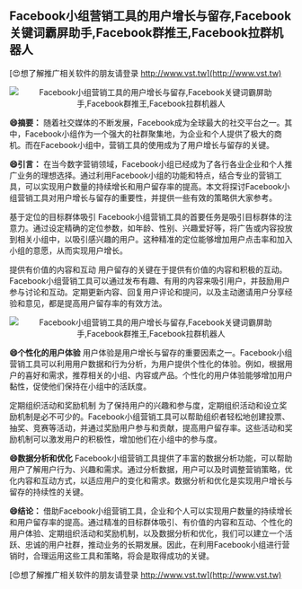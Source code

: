 ## **Facebook小组营销工具的用户增长与留存,Facebook关键词霸屏助手,Facebook群推王,Facebook拉群机器人**

[😍想了解推广相关软件的朋友请登录 http://www.vst.tw](http://www.vst.tw)

 <center><img src="https://vst.tw/MP4/tuiguang/png/8.png" alt="Facebook小组营销工具的用户增长与留存,Facebook关键词霸屏助手,Facebook群推王,Facebook拉群机器人"></center>

**😄摘要：**
随着社交媒体的不断发展，Facebook成为全球最大的社交平台之一。其中，Facebook小组作为一个强大的社群聚集地，为企业和个人提供了极大的商机。而在Facebook小组中，营销工具的使用成为了用户增长与留存的关键。

**😄引言：**
在当今数字营销领域，Facebook小组已经成为了各行各业企业和个人推广业务的理想选择。通过利用Facebook小组的功能和特点，结合专业的营销工具，可以实现用户数量的持续增长和用户留存率的提高。本文将探讨Facebook小组营销工具对用户增长与留存的重要性，并提供一些有效的策略供大家参考。

基于定位的目标群体吸引
Facebook小组营销工具的首要任务是吸引目标群体的注意力。通过设定精确的定位参数，如年龄、性别、兴趣爱好等，将广告或内容投放到相关小组中，以吸引感兴趣的用户。这种精准的定位能够增加用户点击率和加入小组的意愿，从而实现用户增长。

提供有价值的内容和互动
用户留存的关键在于提供有价值的内容和积极的互动。Facebook小组营销工具可以通过发布有趣、有用的内容来吸引用户，并鼓励用户参与讨论和互动。定期更新内容、回复用户评论和提问，以及主动邀请用户分享经验和意见，都是提高用户留存率的有效方法。

 <center><img src="https://vst.tw/MP4/tuiguang/png/5.png" alt="Facebook小组营销工具的用户增长与留存,Facebook关键词霸屏助手,Facebook群推王,Facebook拉群机器人"></center>

**😄个性化的用户体验**
用户体验是用户增长与留存的重要因素之一。Facebook小组营销工具可以利用用户数据和行为分析，为用户提供个性化的体验。例如，根据用户的喜好和需求，推荐相关的小组、内容或产品。个性化的用户体验能够增加用户黏性，促使他们保持在小组中的活跃度。

定期组织活动和奖励机制
为了保持用户的兴趣和参与度，定期组织活动和设立奖励机制是必不可少的。Facebook小组营销工具可以帮助组织者轻松地创建投票、抽奖、竞赛等活动，并通过奖励用户参与和贡献，提高用户留存率。这些活动和奖励机制可以激发用户的积极性，增加他们在小组中的参与度。

**😄数据分析和优化**
Facebook小组营销工具提供了丰富的数据分析功能，可以帮助用户了解用户行为、兴趣和需求。通过分析数据，用户可以及时调整营销策略，优化内容和互动方式，以适应用户的变化和需求。数据分析和优化是实现用户增长与留存的持续性的关键。

**😄结论：**
借助Facebook小组营销工具，企业和个人可以实现用户数量的持续增长和用户留存率的提高。通过精准的目标群体吸引、有价值的内容和互动、个性化的用户体验、定期组织活动和奖励机制，以及数据分析和优化，我们可以建立一个活跃、忠诚的用户社群，推动业务的长期发展。因此，在利用Facebook小组进行营销时，合理运用这些工具和策略，将会是取得成功的关键。

[😍想了解推广相关软件的朋友请登录 http://www.vst.tw](http://www.vst.tw)



